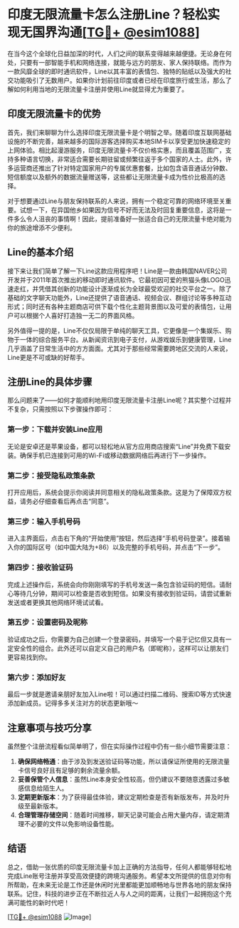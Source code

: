 # 印度无限流量卡怎么注册Line？轻松实现无国界沟通[[TG💪+ @esim1088](https://t.me/s/esim1088)]

在当今这个全球化日益加深的时代，人们之间的联系变得越来越便捷。无论身在何处，只要有一部智能手机和网络连接，就能与远方的朋友、家人保持联络。而作为一款风靡全球的即时通讯软件，Line以其丰富的表情包、独特的贴纸以及强大的社交功能吸引了无数用户。如果你计划前往印度或者已经在印度旅行或生活，那么了解如何利用当地的无限流量卡注册并使用Line就显得尤为重要了。

## 印度无限流量卡的优势

首先，我们来聊聊为什么选择印度无限流量卡是个明智之举。随着印度互联网基础设施的不断完善，越来越多的国际游客选择购买本地SIM卡以享受更加快速稳定的上网体验。相比起漫游服务，印度无限流量卡不仅价格实惠，而且覆盖范围广，支持多种语言切换，非常适合需要长期驻留或频繁往返于多个国家的人士。此外，许多运营商还推出了针对特定国家用户的专属优惠套餐，比如包含语音通话分钟数、短信额度以及额外的数据流量赠送等，这些都让无限流量卡成为性价比极高的选择。

对于想要通过Line与朋友保持联系的人来说，拥有一个稳定可靠的网络环境至关重要。试想一下，在异国他乡如果因为信号不好而无法及时回复重要信息，这将是一件多么令人沮丧的事情啊！因此，提前准备好一张适合自己的无限流量卡绝对能为你的旅途增添不少便利。

## Line的基本介绍

接下来让我们简单了解一下Line这款应用程序吧！Line是一款由韩国NAVER公司开发并于2011年首次推出的移动即时通讯软件。它最初因可爱的熊猫头像LOGO迅速走红，并凭借其创新的功能设计逐渐成长为全球最受欢迎的社交平台之一。除了基础的文字聊天功能外，Line还提供了语音通话、视频会议、群组讨论等多种互动形式；同时还有各种主题商店可供下载个性化主题背景图以及可爱的表情包，让用户可以根据个人喜好打造独一无二的界面风格。

另外值得一提的是，Line不仅仅局限于单纯的聊天工具，它更像是一个集娱乐、购物于一体的综合服务平台。从新闻资讯到电子支付，从游戏娱乐到健康管理，Line几乎涵盖了日常生活中的方方面面。尤其对于那些经常需要跨地区交流的人来说，Line更是不可或缺的好帮手。

## 注册Line的具体步骤

那么问题来了——如何才能顺利地用印度无限流量卡注册Line呢？其实整个过程并不复杂，只需按照以下步骤操作即可：

### 第一步：下载并安装Line应用
无论是安卓还是苹果设备，都可以轻松地从官方应用商店搜索“Line”并免费下载安装。确保手机已连接到可用的Wi-Fi或移动数据网络后再进行下一步操作。

### 第二步：接受隐私政策条款
打开应用后，系统会提示你阅读并同意相关的隐私政策条款。这是为了保障双方权益，请务必仔细查看后再点击“同意”。

### 第三步：输入手机号码
进入主界面后，点击右下角的“开始使用”按钮，然后选择“手机号码登录”。接着输入你的国际区号（如中国大陆为+86）以及完整的手机号码，并点击“下一步”。

### 第四步：接收验证码
完成上述操作后，系统会向你刚刚填写的手机号发送一条包含验证码的短信。请耐心等待几分钟，期间可以检查是否收到短信。如果没有接收到验证码，请尝试重新发送或者更换其他网络环境试试看。

### 第五步：设置密码及昵称
验证成功之后，你需要为自己创建一个登录密码，并填写一个易于记忆但又具有一定安全性的组合。此外还可以自定义自己的用户名（即昵称），这样可以让朋友们更容易找到你。

### 第六步：添加好友
最后一步就是邀请亲朋好友加入Line啦！可以通过扫描二维码、搜索ID等方式快速添加新成员。记得多多关注对方的状态更新哦～

## 注意事项与技巧分享

虽然整个注册流程看似简单明了，但在实际操作过程中仍有一些小细节需要注意：

1. **确保网络畅通**：由于涉及到发送验证码等功能，所以请保证所使用的无限流量卡信号良好且有足够的剩余流量余额。
2. **妥善保管个人信息**：虽然Line本身安全性较高，但仍建议不要随意透露过多敏感信息给陌生人。
3. **定期更新版本**：为了获得最佳体验，建议定期检查是否有新版发布，并及时升级至最新版本。
4. **合理管理存储空间**：随着时间推移，聊天记录可能会占用大量内存，请定期清理不必要的文件以免影响设备性能。

## 结语

总之，借助一张优质的印度无限流量卡加上正确的方法指导，任何人都能够轻松地完成Line账号注册并享受高效便捷的跨境沟通服务。希望本文所提供的信息对你有所帮助，在未来无论是工作还是休闲时光里都能更加顺畅地与世界各地的朋友保持联系。记住，科技的进步正在不断拉近人与人之间的距离，让我们一起拥抱这个充满可能性的新时代吧！

[[TG💪+ @esim1088](https://t.me/s/esim1088) ![Image](https://i.postimg.cc/4NQfJmqS/Snipaste-2025-05-13-00-14-12.png)]